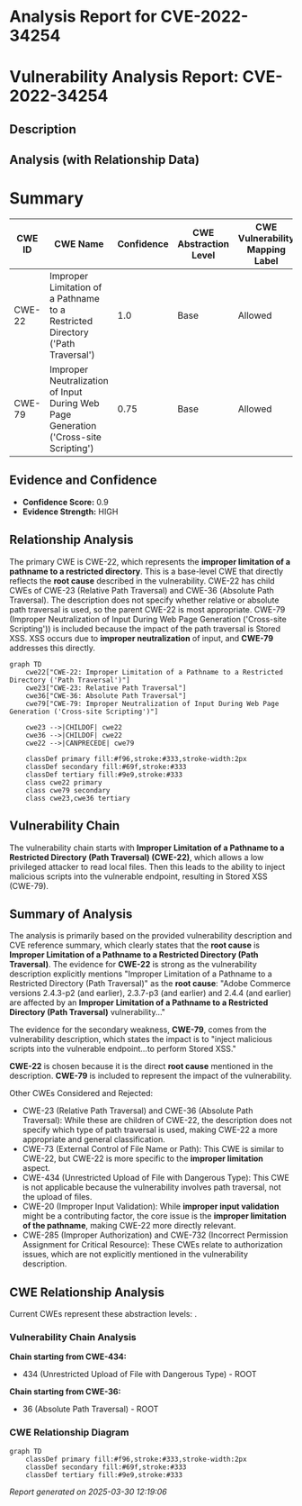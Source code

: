 # Analysis Report for CVE-2022-34254

# Vulnerability Analysis Report: CVE-2022-34254

## Description



## Analysis (with Relationship Data)

# Summary
| CWE ID | CWE Name | Confidence | CWE Abstraction Level | CWE Vulnerability Mapping Label | CWE-Vulnerability Mapping Notes |
|---|---|---|---|---|---|
| CWE-22 | Improper Limitation of a Pathname to a Restricted Directory ('Path Traversal') | 1.0 | Base | Allowed | Primary CWE |
| CWE-79 | Improper Neutralization of Input During Web Page Generation ('Cross-site Scripting') | 0.75 | Base | Allowed | Secondary CWE |

## Evidence and Confidence

*   **Confidence Score:** 0.9
*   **Evidence Strength:** HIGH

## Relationship Analysis
The primary CWE is CWE-22, which represents the **improper limitation of a pathname to a restricted directory**. This is a base-level CWE that directly reflects the **root cause** described in the vulnerability.
CWE-22 has child CWEs of CWE-23 (Relative Path Traversal) and CWE-36 (Absolute Path Traversal). The description does not specify whether relative or absolute path traversal is used, so the parent CWE-22 is most appropriate.
CWE-79 (Improper Neutralization of Input During Web Page Generation ('Cross-site Scripting')) is included because the impact of the path traversal is Stored XSS. XSS occurs due to **improper neutralization** of input, and **CWE-79** addresses this directly.

```mermaid
graph TD
    cwe22["CWE-22: Improper Limitation of a Pathname to a Restricted Directory ('Path Traversal')"]
    cwe23["CWE-23: Relative Path Traversal"]
    cwe36["CWE-36: Absolute Path Traversal"]
    cwe79["CWE-79: Improper Neutralization of Input During Web Page Generation ('Cross-site Scripting')"]

    cwe23 -->|CHILDOF| cwe22
    cwe36 -->|CHILDOF| cwe22
    cwe22 -->|CANPRECEDE| cwe79
    
    classDef primary fill:#f96,stroke:#333,stroke-width:2px
    classDef secondary fill:#69f,stroke:#333
    classDef tertiary fill:#9e9,stroke:#333
    class cwe22 primary
    class cwe79 secondary
    class cwe23,cwe36 tertiary
```

## Vulnerability Chain
The vulnerability chain starts with **Improper Limitation of a Pathname to a Restricted Directory (Path Traversal) (CWE-22)**, which allows a low privileged attacker to read local files. Then this leads to the ability to inject malicious scripts into the vulnerable endpoint, resulting in Stored XSS (CWE-79).

## Summary of Analysis
The analysis is primarily based on the provided vulnerability description and CVE reference summary, which clearly states that the **root cause** is **Improper Limitation of a Pathname to a Restricted Directory (Path Traversal)**.
The evidence for **CWE-22** is strong as the vulnerability description explicitly mentions "Improper Limitation of a Pathname to a Restricted Directory (Path Traversal)" as the **root cause**:
"Adobe Commerce versions 2.4.3-p2 (and earlier), 2.3.7-p3 (and earlier) and 2.4.4 (and earlier) are affected by an **Improper Limitation of a Pathname to a Restricted Directory (Path Traversal)** vulnerability..."

The evidence for the secondary weakness, **CWE-79**, comes from the vulnerability description, which states the impact is to "inject malicious scripts into the vulnerable endpoint...to perform Stored XSS."

**CWE-22** is chosen because it is the direct **root cause** mentioned in the description.
**CWE-79** is included to represent the impact of the vulnerability.

Other CWEs Considered and Rejected:

*   CWE-23 (Relative Path Traversal) and CWE-36 (Absolute Path Traversal): While these are children of CWE-22, the description does not specify which type of path traversal is used, making CWE-22 a more appropriate and general classification.
*   CWE-73 (External Control of File Name or Path): This CWE is similar to CWE-22, but CWE-22 is more specific to the **improper limitation** aspect.
*   CWE-434 (Unrestricted Upload of File with Dangerous Type): This CWE is not applicable because the vulnerability involves path traversal, not the upload of files.
*   CWE-20 (Improper Input Validation): While **improper input validation** might be a contributing factor, the core issue is the **improper limitation of the pathname**, making CWE-22 more directly relevant.
*   CWE-285 (Improper Authorization) and CWE-732 (Incorrect Permission Assignment for Critical Resource): These CWEs relate to authorization issues, which are not explicitly mentioned in the vulnerability description.


## CWE Relationship Analysis

Current CWEs represent these abstraction levels: .


### Vulnerability Chain Analysis

**Chain starting from CWE-434:**
- 434 (Unrestricted Upload of File with Dangerous Type) - ROOT


**Chain starting from CWE-36:**
- 36 (Absolute Path Traversal) - ROOT



### CWE Relationship Diagram

```mermaid
graph TD
    classDef primary fill:#f96,stroke:#333,stroke-width:2px
    classDef secondary fill:#69f,stroke:#333
    classDef tertiary fill:#9e9,stroke:#333
```



*Report generated on 2025-03-30 12:19:06*
